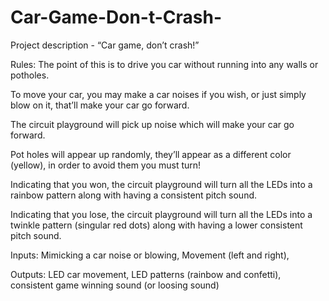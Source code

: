 # Car-Game-Don-t-Crash-
Project description - “Car game, don’t crash!”

Rules:
The point of this is to drive you car without running into any walls or potholes.

To move your car, you may make a car noises if you wish, or just simply blow on it, that’ll make your car go forward. 

The circuit playground will pick up noise which will make your car go forward.

Pot holes will appear up randomly, they’ll appear as a different color (yellow), in order to avoid them you must turn!


Indicating that you won, the circuit playground will turn all the LEDs into a rainbow pattern along with having a consistent pitch sound.

Indicating that you lose, the circuit playground will turn all the LEDs into a twinkle pattern (singular red dots) along with having a lower consistent pitch sound.


Inputs: Mimicking a car noise or blowing, Movement (left and right),

Outputs: LED car movement, LED patterns (rainbow and confetti), consistent game winning sound (or loosing sound)
